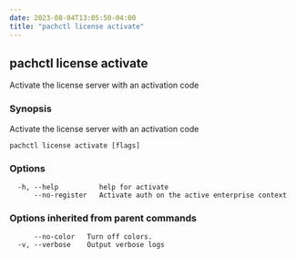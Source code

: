 ```yaml
---
date: 2023-08-04T13:05:50-04:00
title: "pachctl license activate"
---
```


## pachctl license activate

Activate the license server with an activation code

### Synopsis

Activate the license server with an activation code

```
pachctl license activate [flags]
```

### Options

```
  -h, --help          help for activate
      --no-register   Activate auth on the active enterprise context
```

### Options inherited from parent commands

```
      --no-color   Turn off colors.
  -v, --verbose    Output verbose logs
```


